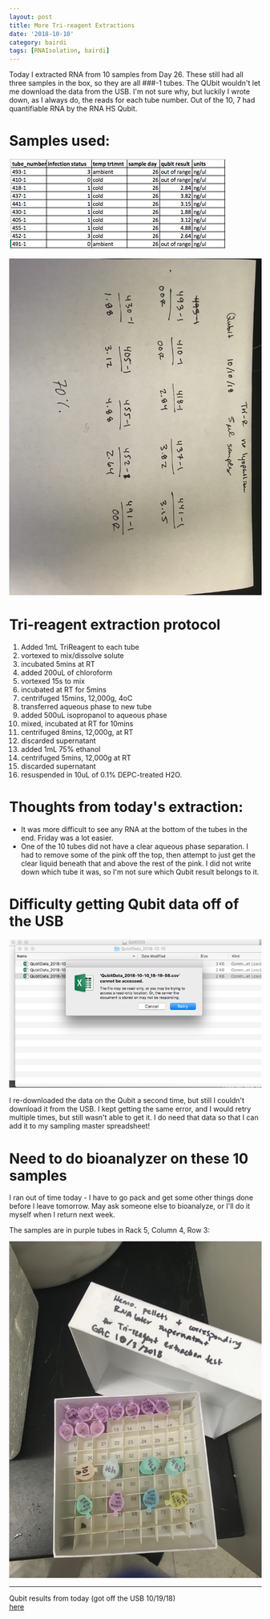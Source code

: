 ```yaml
---
layout: post
title: More Tri-reagent Extractions
date: '2018-10-10'
category: bairdi
tags: [RNAIsolation, bairdi]
---
```

Today I extracted RNA from 10 samples from Day 26. These still had all three samples in the box, so they are all ###-1 tubes. The QUbit wouldn't let me download the data from the USB. I'm not sure why, but luckily I wrote down, as I always do, the reads for each tube number. Out of the 10, 7 had quantifiable RNA by the RNA HS Qubit. 

# Samples used:     
![img](../notebook-images/qubit-results-and-hemo.png)    

![img](../notebook-images/IMG_3589.JPG)

# Tri-reagent extraction protocol 

1. Added 1mL TriReagent to each tube
2. vortexed to mix/dissolve solute
3. incubated 5mins at RT
4. added 200uL of chloroform
5. vortexed 15s to mix
6. incubated at RT for 5mins
7. centrifuged 15mins, 12,000g, 4oC
8. transferred aqueous phase to new tube
9. added 500uL isopropanol to aqueous phase
10. mixed, incubated at RT for 10mins
11. centrifuged 8mins, 12,000g, at RT
12. discarded supernatant
13. added 1mL 75% ethanol
14. centrifuged 5mins, 12,000g at RT
15. discarded supernatant
16. resuspended in 10uL of 0.1% DEPC-treated H2O.

# Thoughts from today's extraction:   
- It was more difficult to see any RNA at the bottom of the tubes in the end. Friday was a lot easier.
- One of the 10 tubes did not have a clear aqueous phase separation. I had to remove some of the pink off the top, then attempt to just get the clear liquid beneath that and above the rest of the pink. I did not write down which tube it was, so I'm not sure which Qubit result belongs to it. 

# Difficulty getting Qubit data off of the USB    
![img](../notebook-images/error-getting-qubit-data.png)

I re-downloaded the data on the Qubit a second time, but still I couldn't download it from the USB. I kept getting the same error, and I would retry multiple times, but still wasn't able to get it. I do need that data so that I can add it to my sampling master spreadsheet!

# Need to do bioanalyzer on these 10 samples
I ran out of time today - I have to go pack and get some other things done before I leave tomorrow. May ask someone else to bioanalyze, or I'll do it myself when I return next week.

The samples are in purple tubes in Rack 5, Column 4, Row 3:    

![img](../notebook-images/IMG_3586.JPG)

---
Qubit results from today (got off the USB 10/19/18)    
[here](http://owl.fish.washington.edu/scaphapoda/grace/Crab-project/Qubit/QubitData_2018-10-10_18-19-56.csv)
